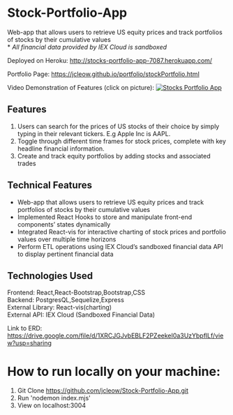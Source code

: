 <!-- @format -->

# Stock-Portfolio-App
Web-app that allows users to retrieve US equity prices and track portfolios of stocks by their cumulative values  
\* *All financial data provided by IEX Cloud is sandboxed* 

Deployed on Heroku: http://stocks-portfolio-app-7087.herokuapp.com/  

Portfolio Page: https://jcleow.github.io/portfolio/stockPortfolio.html

Video Demonstration of Features (click on picture):
[![Stocks Portfolio App](https://imgur.com/tRdstRz.png)](https://www.youtube.com/watch?v=RxihjXRp7cQ")

## Features ##
1. Users can search for the prices of US stocks of their choice by simply typing in their relevant tickers. E.g Apple Inc is AAPL.
2. Toggle through different time frames for stock prices, complete with key headline financial information.
3. Create and track equity portfolios by adding stocks and associated trades


## Technical Features ##
* Web-app that allows users to retrieve US equity prices and track portfolios of stocks by their cumulative values
* Implemented React Hooks to store and manipulate front-end components’ states dynamically
* Integrated React-vis for interactive charting of stock prices and portfolio values over multiple time horizons
* Perform ETL operations using IEX Cloud’s sandboxed financial data API to display pertinent financial data

## Technologies Used ##
Frontend: React,React-Bootstrap,Bootstrap,CSS  
Backend: PostgresQL,Sequelize,Express  
External Library: React-vis(charting)  
External API: IEX Cloud (Sandboxed Financial Data)

Link to ERD:
https://drive.google.com/file/d/1XRCJGJvbEBLF2PZeekeI0a3UzYbpflLf/view?usp=sharing

# How to run locally on your machine:
1. Git Clone https://github.com/jcleow/Stock-Portfolio-App.git
2. Run 'nodemon index.mjs'
3. View on localhost:3004

